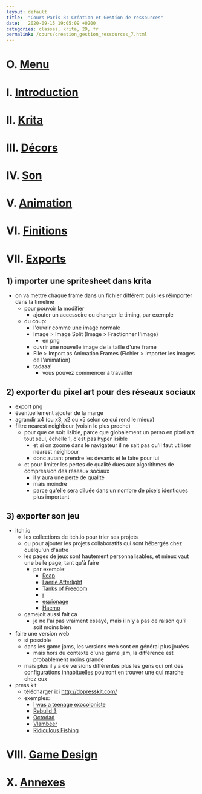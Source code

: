 ```yaml
---
layout: default
title:  "Cours Paris 8: Création et Gestion de ressources"
date:   2020-09-15 19:05:09 +0200
categories: classes, krita, 2D, fr
permalink: /cours/creation_gestion_ressources_7.html
---  
```


# O. [Menu](/cours/creation_gestion_ressources.html)
# I. [Introduction](/cours/creation_gestion_ressources_1.html)
# II. [Krita](/cours/creation_gestion_ressources_2.html)
# III. [Décors](/cours/creation_gestion_ressources_3.html)
# IV. [Son](/cours/creation_gestion_ressources_4.html)
# V. [Animation](/cours/creation_gestion_ressources_5.html)
# VI. [Finitions](/cours/creation_gestion_ressources_6.html)
# VII. [Exports](/cours/creation_gestion_ressources_7.html)
## 1) importer une spritesheet dans krita
- on va mettre chaque frame dans un fichier différent puis les réimporter dans la timeline
    - pour pouvoir la modifier
        - ajouter un accessoire ou changer le timing, par exemple
    - du coup:
        - l'ouvrir comme une image normale
        - Image > Image Split (Image > Fractionner l'image)
            - en png
        - ouvrir une nouvelle image de la taille d'une frame
        - File > Import as Animation Frames (Fichier > Importer les images de l'animation)
        - tadaaa!
            - vous pouvez commencer à travailler

## 2) exporter du pixel art pour des réseaux sociaux
- export png
- éventuellement ajouter de la marge
- agrandir x4 (ou x3, x2 ou x5 selon ce qui rend le mieux)
- filtre nearest neighbour (voisin le plus proche)
    - pour que ce soit lisible, parce que globalement un perso en pixel art tout seul, échelle 1, c'est pas hyper lisible
        - et si on zoome dans le navigateur il ne sait pas qu'il faut utiliser nearest neighbour
        - donc autant prendre les devants et le faire pour lui
    - et pour limiter les pertes de qualité dues aux algorithmes de compression des réseaux sociaux
        - il y aura une perte de qualité
        - mais moindre
        - parce qu'elle sera diluée dans un nombre de pixels identiques plus important

## 3) exporter son jeu
- itch.io
    - les collections de itch.io pour trier ses projets
    - ou pour ajouter les projets collaboratifs qui sont hébergés chez quelqu'un d'autre
    - les pages de jeux sont hautement personnalisables, et mieux vaut une belle page, tant qu'à faire
        - par exemple:
            - [Reap](https://managore.itch.io/reap)
            - [Faerie Afterlight](https://claygamestudio.itch.io/faerie-afterlight)
            - [Tanks of Freedom](https://w84death.itch.io/tanks-of-freedom)
            - [i](https://vltrauiolet.itch.io/i)
            - [espionage](https://momeka.itch.io/espionage)
            - [Haemo](https://managore.itch.io/haemo)
    - gamejolt aussi fait ça
        - je ne l'ai pas vraiment essayé, mais il n'y a pas de raison qu'il soit moins bien
- faire une version web
    - si possible
    - dans les game jams, les versions web sont en général plus jouées
        - mais hors du contexte d'une game jam, la différence est probablement moins grande
    - mais plus il y a de versions différentes plus les gens qui ont des configurations inhabituelles pourront en trouver une qui marche chez eux
- press kit
    - télécharger ici <http://dopresskit.com/>
    - exemples:
        - [I was a teenage exocoloniste](http://northwaygames.com/presskit/sheet.php?p=exocolonist#projects)
        - [Rebuild 3](http://northwaygames.com/presskit/sheet.php?p=rebuild_3)
        - [Octodad](https://younghorsesgames.com/press/sheet.php?p=octodad_dadliest_catch)
        - [Vlambeer](https://www.vlambeer.com/press/)
        - [Ridiculous Fishing](https://www.vlambeer.com/press/sheet.php?p=Ridiculous_Fishing)

# VIII. [Game Design](/cours/creation_gestion_ressources_8.html)
# X. [Annexes](/cours/creation_gestion_ressources_0.html)
